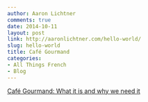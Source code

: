 ```yaml
---
author: Aaron Lichtner
comments: true
date: 2014-10-11 
layout: post
link: http://aaronlichtner.com/hello-world/
slug: hello-world
title: Café Gourmand
categories:
- All Things French
- Blog
---
```




[Café Gourmand: What it is and why we need it](https://medium.com/@SeattleFreezer/f6b1918617f1)
